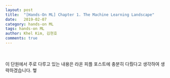 ```yaml
---
layout: post
title:  "[Hands-On ML] Chapter 1. The Machine Learning Landscape"
date:   2019-02-07
category: hands-on ML
tags: hands-on ML
author: Khel Kim, 김현호
comments: true
---
```


<br><br>
이 단원에서 주로 다루고 있는 내용은 라온 피플 포스트에 충분히 다뤘다고 생각하여 생략하겠습니다. 헿
